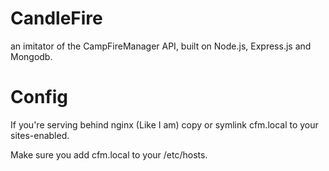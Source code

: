CandleFire
==========

an imitator of the CampFireManager API, built on Node.js, Express.js and Mongodb.


Config
======

If you're serving behind nginx (Like I am) copy or symlink cfm.local to your sites-enabled.

Make sure you add cfm.local to your /etc/hosts.
